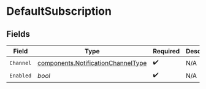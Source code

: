 # DefaultSubscription


## Fields

| Field                                                                                    | Type                                                                                     | Required                                                                                 | Description                                                                              |
| ---------------------------------------------------------------------------------------- | ---------------------------------------------------------------------------------------- | ---------------------------------------------------------------------------------------- | ---------------------------------------------------------------------------------------- |
| `Channel`                                                                                | [components.NotificationChannelType](../../models/components/notificationchanneltype.md) | :heavy_check_mark:                                                                       | N/A                                                                                      |
| `Enabled`                                                                                | *bool*                                                                                   | :heavy_check_mark:                                                                       | N/A                                                                                      |
